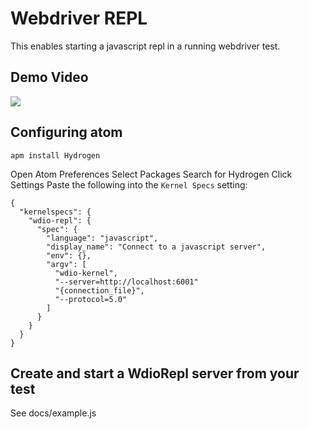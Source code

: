 # Webdriver REPL

This enables starting a javascript repl in a running webdriver test.
## Demo Video
[![](https://i.ytimg.com/vi/kdM05ChhLQE/hqdefault.jpg)](https://www.youtube.com/watch?v=kdM05ChhLQE)

## Configuring atom

```
apm install Hydrogen
```

Open Atom Preferences
Select Packages
Search for Hydrogen
Click Settings
Paste the following into the `Kernel Specs` setting:

```
{
  "kernelspecs": {
    "wdio-repl": {
      "spec": {
        "language": "javascript",
        "display_name": "Connect to a javascript server",
        "env": {},
        "argv": [
          "wdio-kernel",
          "--server=http://localhost:6001"
          "{connection_file}",
          "--protocol=5.0"
        ]
      }
    }
  }
}
```

## Create and start a WdioRepl server from your test

See docs/example.js
